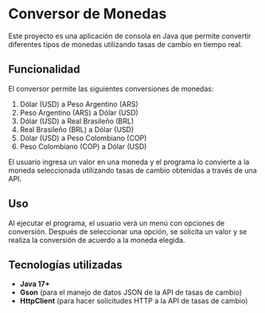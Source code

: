 # Conversor de Monedas

Este proyecto es una aplicación de consola en Java que permite convertir diferentes tipos de monedas utilizando tasas de cambio en tiempo real.

## Funcionalidad

El conversor permite las siguientes conversiones de monedas:

1. Dólar (USD) a Peso Argentino (ARS)
2. Peso Argentino (ARS) a Dólar (USD)
3. Dólar (USD) a Real Brasileño (BRL)
4. Real Brasileño (BRL) a Dólar (USD)
5. Dólar (USD) a Peso Colombiano (COP)
6. Peso Colombiano (COP) a Dólar (USD)

El usuario ingresa un valor en una moneda y el programa lo convierte a la moneda seleccionada utilizando tasas de cambio obtenidas a través de una API.

## Uso

Al ejecutar el programa, el usuario verá un menú con opciones de conversión. Después de seleccionar una opción, se solicita un valor y se realiza la conversión de acuerdo a la moneda elegida.

## Tecnologías utilizadas

- **Java 17+**
- **Gson** (para el manejo de datos JSON de la API de tasas de cambio)
- **HttpClient** (para hacer solicitudes HTTP a la API de tasas de cambio)
